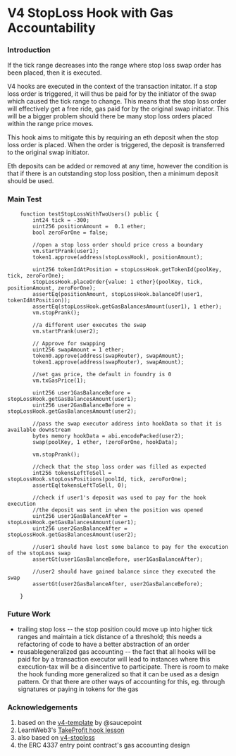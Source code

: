 
# V4 StopLoss Hook with Gas Accountability

### Introduction

If the tick range decreases into the range where stop loss swap order has been placed, then it is executed.

V4 hooks are executed in the context of the transaction initator. If a stop loss order is triggered, it will thus be paid for by the initiator of the swap which caused the tick range to change. This means that the stop loss order will effectively get a free ride, gas paid for by the original swap initiator. This will be a bigger problem should there be many stop loss orders placed within the range price moves.

This hook aims to mitigate this by requiring an eth deposit when the stop loss order is placed. When the order is triggered, the deposit is transferred to the original swap initiator.

Eth deposits can be added or removed at any time, however the condition is that if there is an outstanding stop loss position, then a minimum deposit should be used.

### Main Test

```
    function testStopLossWithTwoUsers() public {
        int24 tick = -300;
        uint256 positionAmount =  0.1 ether;
        bool zeroForOne = false;

        //open a stop loss order should price cross a boundary
        vm.startPrank(user1);
        token1.approve(address(stopLossHook), positionAmount);

        uint256 tokenIdAtPosition = stopLossHook.getTokenId(poolKey, tick, zeroForOne);
        stopLossHook.placeOrder{value: 1 ether}(poolKey, tick, positionAmount, zeroForOne);
        assertEq(positionAmount, stopLossHook.balanceOf(user1, tokenIdAtPosition));
        assertEq(stopLossHook.getGasBalancesAmount(user1), 1 ether);
        vm.stopPrank();

        //a different user executes the swap
        vm.startPrank(user2);

        // Approve for swapping
        uint256 swapAmount = 1 ether;
        token0.approve(address(swapRouter), swapAmount);
        token1.approve(address(swapRouter), swapAmount);

        //set gas price, the default in foundry is 0
        vm.txGasPrice(1);

        uint256 user1GasBalanceBefore = stopLossHook.getGasBalancesAmount(user1);
        uint256 user2GasBalanceBefore = stopLossHook.getGasBalancesAmount(user2);

        //pass the swap executor address into hookData so that it is available downstream
        bytes memory hookData = abi.encodePacked(user2);
        swap(poolKey, 1 ether, !zeroForOne, hookData);

        vm.stopPrank();

        //check that the stop loss order was filled as expected
        int256 tokensLeftToSell = stopLossHook.stopLossPositions(poolId, tick, zeroForOne);
        assertEq(tokensLeftToSell, 0);

        //check if user1's deposit was used to pay for the hook execution
        //the deposit was sent in when the position was opened
        uint256 user1GasBalanceAfter = stopLossHook.getGasBalancesAmount(user1);
        uint256 user2GasBalanceAfter = stopLossHook.getGasBalancesAmount(user2);

        //user1 should have lost some balance to pay for the execution of the stopLoss swap
        assertGt(user1GasBalanceBefore, user1GasBalanceAfter);

        //user2 should have gained balance since they executed the swap
        assertGt(user2GasBalanceAfter, user2GasBalanceBefore);

    }
```

### Future Work
- trailing stop loss -- the stop position could move up into higher tick ranges and maintain a tick distance of a threshold; this needs a refactoring of code to have a better abstraction of an order
- reusablegeneralized gas accounting -- the fact that all hooks will be paid for by a transaction executor will lead to instances where this execution-tax will be a disincentive to participate. There is room to make the hook funding more generalized so that it can be used as a design pattern. Or that there are other ways of accounting for this, eg. through signatures or paying in tokens for the gas


### Acknowledgements
1. based on the [v4-template](https://github.com/saucepoint/v4-template) by @saucepoint
2. LearnWeb3's [TakeProfit hook lesson](https://learnweb3.io/lessons/uniswap-v4-hooks-create-a-fully-on-chain-take-profit-orders-hook-on-uniswap-v4)
3. also based on  [v4-stoploss](https://github.com/saucepoint/v4-stoploss)
4. the ERC 4337 entry point contract's gas accounting design




